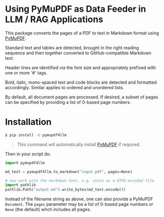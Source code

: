 # Using PyMuPDF as Data Feeder in LLM / RAG Applications

This package converts the pages of a PDF to text in Markdown format using [PyMuPDF](https://pypi.org/project/PyMuPDF/).

Standard text and tables are detected, brought in the right reading sequence and then together converted to GitHub-compatible Markdown text.

Header lines are identified via the font size and appropriately prefixed with one or more '#' tags.

Bold, italic, mono-spaced text and code blocks are detected and formatted accordingly. Similar applies to ordered and unordered lists.

By default, all document pages are processed. If desired, a subset of pages can be specified by providing a list of 0-based page numbers.


# Installation

```bash
$ pip install -U pymupdf4llm
```

> This command will automatically install [PyMuPDF](https://github.com/pymupdf/PyMuPDF) if required.

Then in your script do:

```python
import pymupdf4llm

md_text = pymupdf4llm.to_markdown("input.pdf", pages=None)

# now work with the markdown text, e.g. store as a UTF8-encoded file
import pathlib
pathlib.Path("output.md").write_bytes(md_text.encode())
```

Instead of the filename string as above, one can also provide a PyMuPDF `Document`. The `pages` parameter may be a list of 0-based page numbers or `None` (the default) whch includes all pages.